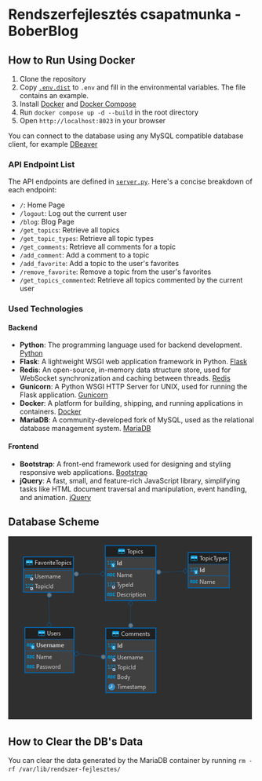 # Rendszerfejlesztés csapatmunka - BoberBlog

## How to Run Using Docker

1. Clone the repository
2. Copy [`.env.dist`](.env.dist) to `.env` and fill in the environmental variables. The file contains an example.
3. Install [Docker](https://www.docker.com/) and [Docker Compose](https://docs.docker.com/compose/)
4. Run `docker compose up -d --build` in the root directory
5. Open `http://localhost:8023` in your browser

You can connect to the database using any MySQL compatible database client, for example [DBeaver](https://dbeaver.io/)

### API Endpoint List

The API endpoints are defined in [`server.py`](server.py). Here's a concise breakdown of each endpoint:

- `/`: Home Page
- `/logout`: Log out the current user
- `/blog`: Blog Page
- `/get_topics`: Retrieve all topics
- `/get_topic_types`: Retrieve all topic types
- `/get_comments`: Retrieve all comments for a topic
- `/add_comment`: Add a comment to a topic
- `/add_favorite`: Add a topic to the user's favorites
- `/remove_favorite`: Remove a topic from the user's favorites
- `/get_topics_commented`: Retrieve all topics commented by the current user

### Used Technologies

#### Backend
- **Python**: The programming language used for backend development. [Python](https://www.python.org/)
- **Flask**: A lightweight WSGI web application framework in Python. [Flask](https://flask.palletsprojects.com/)
- **Redis**: An open-source, in-memory data structure store, used for WebSocket synchronization and caching between threads. [Redis](https://redis.io/)
- **Gunicorn**: A Python WSGI HTTP Server for UNIX, used for running the Flask application. [Gunicorn](https://gunicorn.org/)
- **Docker**: A platform for building, shipping, and running applications in containers. [Docker](https://www.docker.com/)
- **MariaDB**: A community-developed fork of MySQL, used as the relational database management system. [MariaDB](https://mariadb.org/)

#### Frontend
- **Bootstrap**: A front-end framework used for designing and styling responsive web applications. [Bootstrap](https://getbootstrap.com/)
- **jQuery**: A fast, small, and feature-rich JavaScript library, simplifying tasks like HTML document traversal and manipulation, event handling, and animation. [jQuery](https://jquery.com/)

## Database Scheme

![Database Structure](pictures/database.png)

## How to Clear the DB's Data

You can clear the data generated by the MariaDB container by running `rm -rf /var/lib/rendszer-fejlesztes/`
